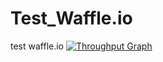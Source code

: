 # Test_Waffle.io
test waffle.io
[![Throughput Graph](https://graphs.waffle.io/cddtest123/Test_Waffle.io/throughput.svg)](https://waffle.io/cddtest123/Test_Waffle.io/metrics/throughput) 
